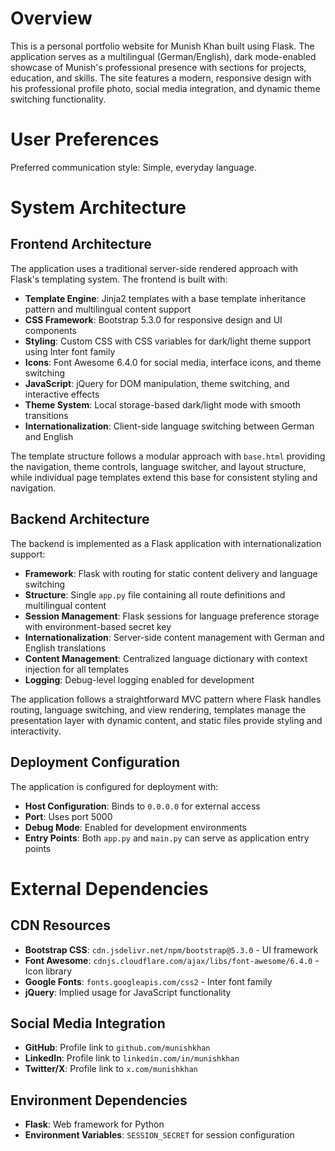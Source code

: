 # Overview

This is a personal portfolio website for Munish Khan built using Flask. The application serves as a multilingual (German/English), dark mode-enabled showcase of Munish's professional presence with sections for projects, education, and skills. The site features a modern, responsive design with his professional profile photo, social media integration, and dynamic theme switching functionality.

# User Preferences

Preferred communication style: Simple, everyday language.

# System Architecture

## Frontend Architecture
The application uses a traditional server-side rendered approach with Flask's templating system. The frontend is built with:
- **Template Engine**: Jinja2 templates with a base template inheritance pattern and multilingual content support
- **CSS Framework**: Bootstrap 5.3.0 for responsive design and UI components
- **Styling**: Custom CSS with CSS variables for dark/light theme support using Inter font family
- **Icons**: Font Awesome 6.4.0 for social media, interface icons, and theme switching
- **JavaScript**: jQuery for DOM manipulation, theme switching, and interactive effects
- **Theme System**: Local storage-based dark/light mode with smooth transitions
- **Internationalization**: Client-side language switching between German and English

The template structure follows a modular approach with `base.html` providing the navigation, theme controls, language switcher, and layout structure, while individual page templates extend this base for consistent styling and navigation.

## Backend Architecture
The backend is implemented as a Flask application with internationalization support:
- **Framework**: Flask with routing for static content delivery and language switching
- **Structure**: Single `app.py` file containing all route definitions and multilingual content
- **Session Management**: Flask sessions for language preference storage with environment-based secret key
- **Internationalization**: Server-side content management with German and English translations
- **Content Management**: Centralized language dictionary with context injection for all templates
- **Logging**: Debug-level logging enabled for development

The application follows a straightforward MVC pattern where Flask handles routing, language switching, and view rendering, templates manage the presentation layer with dynamic content, and static files provide styling and interactivity.

## Deployment Configuration
The application is configured for deployment with:
- **Host Configuration**: Binds to `0.0.0.0` for external access
- **Port**: Uses port 5000
- **Debug Mode**: Enabled for development environments
- **Entry Points**: Both `app.py` and `main.py` can serve as application entry points

# External Dependencies

## CDN Resources
- **Bootstrap CSS**: `cdn.jsdelivr.net/npm/bootstrap@5.3.0` - UI framework
- **Font Awesome**: `cdnjs.cloudflare.com/ajax/libs/font-awesome/6.4.0` - Icon library
- **Google Fonts**: `fonts.googleapis.com/css2` - Inter font family
- **jQuery**: Implied usage for JavaScript functionality

## Social Media Integration
- **GitHub**: Profile link to `github.com/munishkhan`
- **LinkedIn**: Profile link to `linkedin.com/in/munishkhan`
- **Twitter/X**: Profile link to `x.com/munishkhan`

## Environment Dependencies
- **Flask**: Web framework for Python
- **Environment Variables**: `SESSION_SECRET` for session configuration